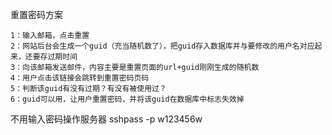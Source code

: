 重置密码方案

    1：输入邮箱，点击重置
    2：网站后台会生成一个guid（充当随机数了），把guid存入数据库并与要修改的用户名对应起来，还要存过期时间
    3：向该邮箱发送邮件，内容主要是重置页面的url+guid刚刚生成的随机数
    4：用户点击该链接会跳转到重置密码页码
    5：判断该guid有没有过期？有没有被使用过？
    6：guid可以用，让用户重置密码，并将该guid在数据库中标志失效掉

不用输入密码操作服务器
sshpass -p w123456w